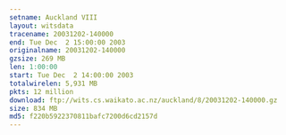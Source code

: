 ```yaml
---
setname: Auckland VIII
layout: witsdata
tracename: 20031202-140000
end: Tue Dec  2 15:00:00 2003
originalname: 20031202-140000
gzsize: 269 MB
len: 1:00:00
start: Tue Dec  2 14:00:00 2003
totalwirelen: 5,931 MB
pkts: 12 million
download: ftp://wits.cs.waikato.ac.nz/auckland/8/20031202-140000.gz
size: 834 MB
md5: f220b5922370811bafc7200d6cd2157d
---
```

